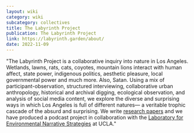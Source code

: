 ```yaml
---
layout: wiki
category: wiki
subcategory: collectives
title: The Labyrinth Project
publication: The Labyrinth Project
link: https://labyrinth.garden/about/
date: 2022-11-09
---
```


"The Labyrinth Project is a collaborative inquiry into nature in Los Angeles. Wetlands, lawns, rats, cats, coyotes, mountain lions interact with human affect, state power, indigenous politics, aesthetic pleasure, local governmental power and much more. Also, Satan. Using a mix of participant-observation, structured interviewing, collaborative urban anthropology, historical and archival digging, ecological observation, and analysis of social media content, we explore the diverse and surprising ways in which Los Angeles is full of different natures— a veritable trophic cascade of the absurd and surprising. We write [research papers](https://labyrinth.garden/research) and we have produced a podcast project in collaboration with the [Laboratory for Environmental Narrative Strategies](https://www.ioes.ucla.edu/lens/) at UCLA."
